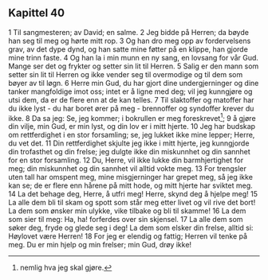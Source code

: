 ## Kapittel 40

1 Til sangmesteren; av David; en salme.
2 Jeg bidde på Herren; da bøyde han seg til meg og hørte mitt rop.
3 Og han dro meg opp av fordervelsens grav, av det dype dynd, og han satte mine føtter på en klippe, han gjorde mine trinn faste.
4 Og han la i min munn en ny sang, en lovsang for vår Gud. Mange ser det og frykter og setter sin lit til Herren.
5 Salig er den mann som setter sin lit til Herren og ikke vender seg til overmodige og til dem som bøyer av til løgn.
6 Herre min Gud, du har gjort dine undergjerninger og dine tanker mangfoldige imot oss; intet er å ligne med deg; vil jeg kunngjøre og utsi dem, da er de flere enn at de kan telles.
7 Til slaktoffer og matoffer har du ikke lyst - du har boret ører på meg - brennoffer og syndoffer krever du ikke.
8 Da sa jeg: Se, jeg kommer; i bokrullen er meg foreskrevet[^1];
9 å gjøre din vilje, min Gud, er min lyst, og din lov er i mitt hjerte.
10 Jeg har budskap om rettferdighet i en stor forsamling; se, jeg lukket ikke mine lepper; Herre, du vet det.
11 Din rettferdighet skjulte jeg ikke i mitt hjerte, jeg kunngjorde din trofasthet og din frelse; jeg dulgte ikke din miskunnhet og din sannhet for en stor forsamling.
12 Du, Herre, vil ikke lukke din barmhjertighet for meg; din miskunnhet og din sannhet vil alltid vokte meg.
13 For trengsler uten tall har omspent meg, mine misgjerninger har grepet meg, så jeg ikke kan se; de er flere enn hårene på mitt hode, og mitt hjerte har sviktet meg.
14 La det behage deg, Herre, å utfri meg! Herre, skynd deg å hjelpe meg!
15 La alle dem bli til skam og spott som står meg etter livet og vil rive det bort! La dem som ønsker min ulykke, vike tilbake og bli til skamme!
16 La dem som sier til meg: Ha, ha! forferdes over sin skjensel.
17 La alle dem som søker deg, fryde og glede seg i deg! La dem som elsker din frelse, alltid si: Høylovet være Herren!
18 For jeg er elendig og fattig; Herren vil tenke på meg. Du er min hjelp og min frelser; min Gud, drøy ikke!

[^1]:  nemlig hva jeg skal gjøre.
